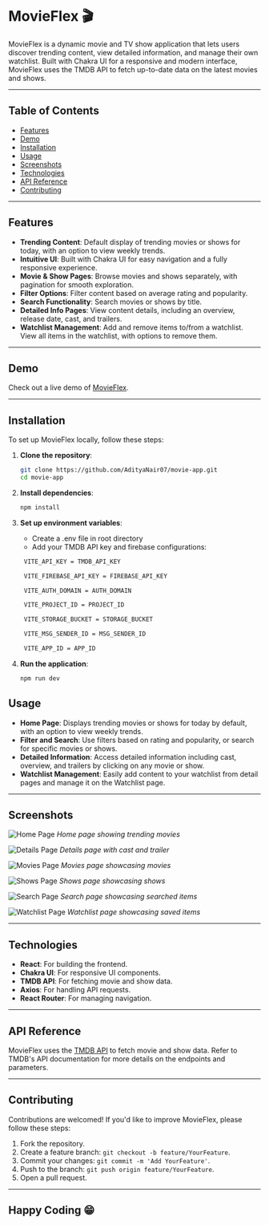# MovieFlex 🎬

MovieFlex is a dynamic movie and TV show application that lets users discover trending content, view detailed information, and manage their own watchlist. Built with Chakra UI for a responsive and modern interface, MovieFlex uses the TMDB API to fetch up-to-date data on the latest movies and shows.

---

## Table of Contents

- [Features](#features)
- [Demo](#demo)
- [Installation](#installation)
- [Usage](#usage)
- [Screenshots](#screenshots)
- [Technologies](#technologies)
- [API Reference](#api-reference)
- [Contributing](#contributing)

---

## Features

- **Trending Content**: Default display of trending movies or shows for today, with an option to view weekly trends.
- **Intuitive UI**: Built with Chakra UI for easy navigation and a fully responsive experience.
- **Movie & Show Pages**: Browse movies and shows separately, with pagination for smooth exploration.
- **Filter Options**: Filter content based on average rating and popularity.
- **Search Functionality**: Search movies or shows by title.
- **Detailed Info Pages**: View content details, including an overview, release date, cast, and trailers.
- **Watchlist Management**: Add and remove items to/from a watchlist. View all items in the watchlist, with options to remove them.

---

## Demo

Check out a live demo of [MovieFlex](https://movie-flex-07.vercel.app/).

---

## Installation

To set up MovieFlex locally, follow these steps:

1. **Clone the repository**:

   ```bash
   git clone https://github.com/AdityaNair07/movie-app.git
   cd movie-app

2. **Install dependencies**:

   ```bash
   npm install

3. **Set up environment variables**:

   - Create a .env file in root directory
   - Add your TMDB API key and firebase configurations:

   ```bash
    VITE_API_KEY = TMDB_API_KEY

    VITE_FIREBASE_API_KEY = FIREBASE_API_KEY

    VITE_AUTH_DOMAIN = AUTH_DOMAIN

    VITE_PROJECT_ID = PROJECT_ID

    VITE_STORAGE_BUCKET = STORAGE_BUCKET

    VITE_MSG_SENDER_ID = MSG_SENDER_ID

    VITE_APP_ID = APP_ID

4. **Run the application**:

    ```bash
    npm run dev

## Usage

- **Home Page**: Displays trending movies or shows for today by default, with an option to view weekly trends.
- **Filter and Search**: Use filters based on rating and popularity, or search for specific movies or shows.
- **Detailed Information**: Access detailed information including cast, overview, and trailers by clicking on any movie or show.
- **Watchlist Management**: Easily add content to your watchlist from detail pages and manage it on the Watchlist page.

---

## Screenshots

![Home Page](image-1.png)
*Home page showing trending movies*

![Details Page](image-3.png)
*Details page with cast and trailer*

![Movies Page](image-4.png)
*Movies page showcasing movies*

![Shows Page](image-5.png)
*Shows page showcasing shows*

![Search Page](image-7.png)
*Search page showcasing searched items*

![Watchlist Page](image-8.png)
*Watchlist page showcasing saved items*

---

## Technologies

- **React**: For building the frontend.
- **Chakra UI**: For responsive UI components.
- **TMDB API**: For fetching movie and show data.
- **Axios**: For handling API requests.
- **React Router**: For managing navigation.

---

## API Reference

MovieFlex uses the [TMDB API](https://www.themoviedb.org/documentation/api) to fetch movie and show data. Refer to TMDB's API documentation for more details on the endpoints and parameters.

---

## Contributing

Contributions are welcomed! If you'd like to improve MovieFlex, please follow these steps:

1. Fork the repository.
2. Create a feature branch: `git checkout -b feature/YourFeature`.
3. Commit your changes: `git commit -m 'Add YourFeature'`.
4. Push to the branch: `git push origin feature/YourFeature`.
5. Open a pull request.

---

## Happy Coding 😁
